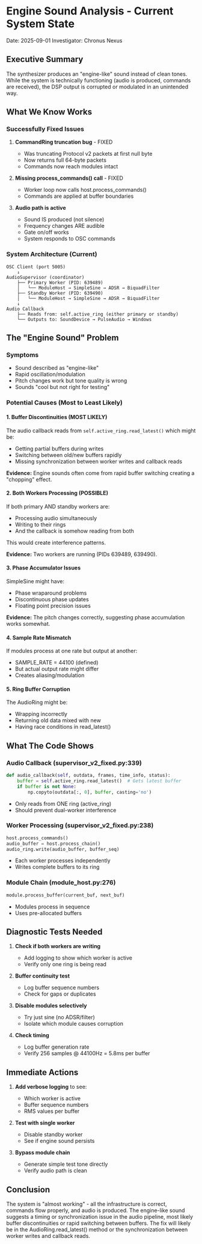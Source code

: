# Engine Sound Analysis - Current System State
Date: 2025-09-01
Investigator: Chronus Nexus

## Executive Summary
The synthesizer produces an "engine-like" sound instead of clean tones. While the system is technically functioning (audio is produced, commands are received), the DSP output is corrupted or modulated in an unintended way.

## What We Know Works

### Successfully Fixed Issues
1. **CommandRing truncation bug** - FIXED
   - Was truncating Protocol v2 packets at first null byte
   - Now returns full 64-byte packets
   - Commands now reach modules intact

2. **Missing process_commands() call** - FIXED
   - Worker loop now calls host.process_commands()
   - Commands are applied at buffer boundaries

3. **Audio path is active**
   - Sound IS produced (not silence)
   - Frequency changes ARE audible
   - Gate on/off works
   - System responds to OSC commands

### System Architecture (Current)
```
OSC Client (port 5005)
    ↓
AudioSupervisor (coordinator)
    ├── Primary Worker (PID: 639489)
    │   └── ModuleHost → SimpleSine → ADSR → BiquadFilter
    ├── Standby Worker (PID: 639490)
    │   └── ModuleHost → SimpleSine → ADSR → BiquadFilter
    ↓
Audio Callback
    ├── Reads from: self.active_ring (either primary or standby)
    └── Outputs to: SoundDevice → PulseAudio → Windows
```

## The "Engine Sound" Problem

### Symptoms
- Sound described as "engine-like"
- Rapid oscillation/modulation
- Pitch changes work but tone quality is wrong
- Sounds "cool but not right for testing"

### Potential Causes (Most to Least Likely)

#### 1. Buffer Discontinuities (MOST LIKELY)
The audio callback reads from `self.active_ring.read_latest()` which might be:
- Getting partial buffers during writes
- Switching between old/new buffers rapidly
- Missing synchronization between worker writes and callback reads

**Evidence:** Engine sounds often come from rapid buffer switching creating a "chopping" effect.

#### 2. Both Workers Processing (POSSIBLE)
If both primary AND standby workers are:
- Processing audio simultaneously
- Writing to their rings
- And the callback is somehow reading from both

This would create interference patterns.

**Evidence:** Two workers are running (PIDs 639489, 639490).

#### 3. Phase Accumulator Issues
SimpleSine might have:
- Phase wraparound problems
- Discontinuous phase updates
- Floating point precision issues

**Evidence:** The pitch changes correctly, suggesting phase accumulation works somewhat.

#### 4. Sample Rate Mismatch
If modules process at one rate but output at another:
- SAMPLE_RATE = 44100 (defined)
- But actual output rate might differ
- Creates aliasing/modulation

#### 5. Ring Buffer Corruption
The AudioRing might be:
- Wrapping incorrectly
- Returning old data mixed with new
- Having race conditions in read_latest()

## What The Code Shows

### Audio Callback (supervisor_v2_fixed.py:339)
```python
def audio_callback(self, outdata, frames, time_info, status):
    buffer = self.active_ring.read_latest()  # Gets latest buffer
    if buffer is not None:
        np.copyto(outdata[:, 0], buffer, casting='no')
```
- Only reads from ONE ring (active_ring)
- Should prevent dual-worker interference

### Worker Processing (supervisor_v2_fixed.py:238)
```python
host.process_commands()
audio_buffer = host.process_chain()
audio_ring.write(audio_buffer, buffer_seq)
```
- Each worker processes independently
- Writes complete buffers to its ring

### Module Chain (module_host.py:276)
```python
module.process_buffer(current_buf, next_buf)
```
- Modules process in sequence
- Uses pre-allocated buffers

## Diagnostic Tests Needed

1. **Check if both workers are writing**
   - Add logging to show which worker is active
   - Verify only one ring is being read

2. **Buffer continuity test**
   - Log buffer sequence numbers
   - Check for gaps or duplicates

3. **Disable modules selectively**
   - Try just sine (no ADSR/filter)
   - Isolate which module causes corruption

4. **Check timing**
   - Log buffer generation rate
   - Verify 256 samples @ 44100Hz = 5.8ms per buffer

## Immediate Actions

1. **Add verbose logging** to see:
   - Which worker is active
   - Buffer sequence numbers
   - RMS values per buffer

2. **Test with single worker**
   - Disable standby worker
   - See if engine sound persists

3. **Bypass module chain**
   - Generate simple test tone directly
   - Verify audio path is clean

## Conclusion

The system is "almost working" - all the infrastructure is correct, commands flow properly, and audio is produced. The engine-like sound suggests a timing or synchronization issue in the audio pipeline, most likely buffer discontinuities or rapid switching between buffers. The fix will likely be in the AudioRing.read_latest() method or the synchronization between worker writes and callback reads.